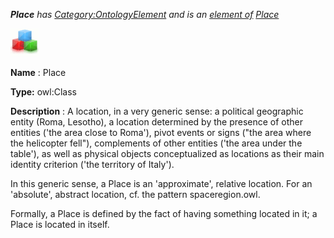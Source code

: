 ___Place__ 
 has
 [Category:OntologyElement](../../Category/OntologyElement "Category:OntologyElement") 
 and is an
 [element of](../../Property/ElementOf "Property:ElementOf") 
[Place](../../Submissions/Place "Submissions:Place")_




  





[![Class](../public/images/thumb/2/27/Class.gif/45px-Class.gif)](../../Image/Class.gif "Class")


__Name__ 
 : Place
 



__Type:__ 
 owl:Class
 



__Description__ 
 : A location, in a very generic sense: a political geographic entity (Roma, Lesotho), a location determined by the presence of other entities ('the area close to Roma'), pivot events or signs ("the area where the helicopter fell"), complements of other entities ('the area under the table'), as well as physical objects conceptualized as locations as their main identity criterion ('the territory of Italy').
 



 In this generic sense, a Place is an 'approximate', relative location. For an 'absolute', abstract location, cf. the pattern spaceregion.owl.
 



 Formally, a Place is defined by the fact of having something located in it; a Place is located in itself.